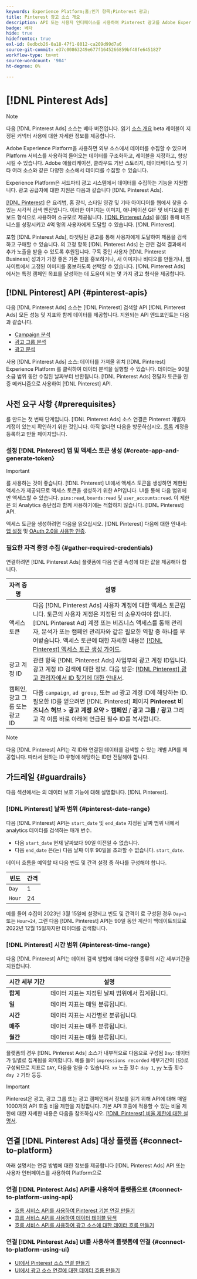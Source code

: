 ```yaml
---
keywords: Experience Platform;홈;인기 항목;Pinterest 광고;
title: Pinterest 광고 소스 개요
description: API 또는 사용자 인터페이스를 사용하여 Pinterest 광고를 Adobe Experience Platform에 연결하는 방법을 알아봅니다.
badge: 베타
hide: true
hidefromtoc: true
exl-id: 8edbcb26-0a18-47f1-8012-ca209d99d7a6
source-git-commit: e37c00863249e677f1645266859bf40fe6451827
workflow-type: tm+mt
source-wordcount: '984'
ht-degree: 0%

---
```


# [!DNL Pinterest Ads]

>[!NOTE]
>
>다음 [!DNL Pinterest Ads] 소스는 베타 버전입니다. 읽기 [소스 개요](../../home.md#terms-and-conditions) beta 레이블이 지정된 커넥터 사용에 대한 자세한 정보를 제공합니다.

Adobe Experience Platform을 사용하면 외부 소스에서 데이터를 수집할 수 있으며 Platform 서비스를 사용하여 들어오는 데이터를 구조화하고, 레이블을 지정하고, 향상시킬 수 있습니다. Adobe 애플리케이션, 클라우드 기반 스토리지, 데이터베이스 및 기타 여러 소스와 같은 다양한 소스에서 데이터를 수집할 수 있습니다.

Experience Platform은 서드파티 광고 시스템에서 데이터를 수집하는 기능을 지원합니다. 광고 공급자에 대한 지원은 다음과 같습니다 [!DNL Pinterest Ads].

[[!DNL Pinterest]](https://www.pinterest.com) 은 요리법, 홈 장식, 스타일 영감 및 기타 아이디어를 웹에서 찾을 수 있는 시각적 검색 엔진입니다. 이러한 이미지는 이미지, 애니메이션 GIF 및 비디오를 핀보드 형식으로 사용하여 소규모로 제공됩니다. [[!DNL Pinterest Ads]](https://ads.pinterest.com/) 을(를) 통해 비즈니스를 성장시키고 4억 명의 사용자에게 도달할 수 있습니다. [!DNL Pinterest].

포함 [!DNL Pinterest Ads], 타겟팅된 광고를 통해 사용자에게 도달하여 제품을 검색하고 구매할 수 있습니다. 의 고정 항목 [!DNL Pinterest Ads] 는 관련 검색 결과에서 추가 노출을 받을 수 있도록 후원됩니다. 구독 중인 사용자 [!DNL Pinterest Business] 성과가 가장 좋은 기존 핀을 홍보하거나, 새 이미지나 비디오를 만들거나, 웹 사이트에서 고정된 이미지를 홍보하도록 선택할 수 있습니다. [!DNL Pinterest Ads] 에서는 특정 캠페인 목표를 달성하는 데 도움이 되는 몇 가지 광고 형식을 제공합니다.

## [!DNL Pinterest] API {#pinterest-apis}

다음 [!DNL Pinterest Ads] 소스는 [!DNL Pinterest] 검색할 API [!DNL Pinterest Ads] 모든 성능 및 지표와 함께 데이터를 제공합니다. 지원되는 API 엔드포인트는 다음과 같습니다.

* [Campaign 분석](https://developers.pinterest.com/docs/api/v5/#operation/campaigns/analytics)
* [광고 그룹 분석](https://developers.pinterest.com/docs/api/v5/#operation/ad_groups/analytics)
* [광고 분석](https://developers.pinterest.com/docs/api/v5/#operation/ads/analytics)

사용 [!DNL Pinterest Ads] 소스: 데이터를 가져올 위치 [!DNL Pinterest] Experience Platform 를 클릭하여 데이터 분석을 실행할 수 있습니다. 데이터는 90일 소급 범위 동안 수집된 날짜부터 반환됩니다. [!DNL Pinterest Ads] 전달자 토큰을 인증 메커니즘으로 사용하여 [!DNL Pinterest] API.

## 사전 요구 사항 {#prerequisites}

를 만드는 첫 번째 단계입니다. [!DNL Pinterest Ads] 소스 연결은 Pinterest 개발자 계정이 있는지 확인하기 위한 것입니다. 아직 없다면 다음을 방문하십시오. [등록](https://www.pinterest.com/business/create/?next=https://developers.pinterest.com/account-setup/) 계정을 등록하고 만들 페이지입니다.

### 설정 [!DNL Pinterest] 앱 및 액세스 토큰 생성 {#create-app-and-generate-token}

>[!IMPORTANT]
>
>를 사용하는 것이 좋습니다. [!DNL Pinterest] UI에서 액세스 토큰을 생성하면 제한된 액세스가 제공되므로 액세스 토큰을 생성하기 위한 API입니다. UI를 통해 다음 범위에만 액세스할 수 있습니다. `pins:read`, `boards:read` 및 `user_accounts:read`. 이 제한은 의 Analytics 종단점과 함께 사용하기에는 적합하지 않습니다. [!DNL Pinterest] API.

액세스 토큰을 생성하려면 다음을 읽으십시오. [!DNL Pinterest] 다음에 대한 안내서: [앱 설정](https://developers.pinterest.com/docs/getting-started/set-up-app/) 및 [OAuth 2.0을 사용한 인증](https://developers.pinterest.com/docs/getting-started/authentication/).

### 필요한 자격 증명 수집 {#gather-required-credentials}

연결하려면 [!DNL Pinterest Ads] 플랫폼에 다음 연결 속성에 대한 값을 제공해야 합니다.

| 자격 증명 | 설명 |
| --- | --- |
| 액세스 토큰 | 다음 [!DNL Pinterest Ads] 사용자 계정에 대한 액세스 토큰입니다. 토큰의 사용자 계정은 지정된 의 소유자여야 합니다. [!DNL Pinterest Ad] 계정 또는 비즈니스 액세스를 통해 관리자, 분석가 또는 캠페인 관리자와 같은 필요한 역할 중 하나를 부여받습니다. 액세스 토큰에 대한 자세한 내용은 [[!DNL Pinterest] 액세스 토큰 생성 가이드](https://developers.pinterest.com/docs/getting-started/set-up-app/). |
| 광고 계정 ID | 관련 항목 [!DNL Pinterest Ads] 사업부의 광고 계정 ID입니다. 광고 계정 ID 검색에 대한 정보. 다음 방문: [[!DNL Pinterest] 광고 관리자에서 ID 찾기에 대한 안내서](https://help.pinterest.com/en/business/article/find-ids-in-ads-manager). |
| 캠페인, 광고 그룹 또는 광고 ID | 다음 `campaign`, `ad group`, 또는 `ad` 광고 계정 ID에 해당하는 ID. 필요한 ID를 얻으려면 [!DNL Pinterest] 페이지 **Pinterest 비즈니스 허브** > **광고 계정 요약** > **캠페인** / **광고 그룹** / **광고** 그리고 각 이름 바로 아래에 언급된 필수 ID를 복사합니다. |

>[!NOTE]
>
>다음 [!DNL Pinterest] API는 각 ID와 연결된 데이터를 검색할 수 있는 개별 API를 제공합니다. 따라서 원하는 ID 유형에 해당하는 ID만 전달해야 합니다.

## 가드레일 {#guardrails}

다음 섹션에서는 의 데이터 보호 기능에 대해 설명합니다. [!DNL Pinterest].

### [!DNL Pinterest] 날짜 범위 {#pinterest-date-range}

다음 [!DNL Pinterest] API는 `start_date` 및 `end_date` 지정된 날짜 범위 내에서 analytics 데이터를 검색하는 매개 변수.

* 다음 `start_date` 현재 날짜보다 90일 이전일 수 없습니다.
* 다음 `end_date` 은(는) 다음 날짜 이후 90일을 초과할 수 없습니다. `start_date`.

데이터 흐름을 예약할 때 다음 빈도 및 간격 설정 중 하나를 구성해야 합니다.

| 빈도 | 간격 |
| --- | --- |
| `Day` | 1 |
| `Hour` | 24 |

예를 들어 수집이 2023년 3월 15일에 설정되고 빈도 및 간격이 로 구성된 경우 `Day=1` 또는 `Hour=24`, 그런 다음 [!DNL Pinterest] API는 90일 동안 계산이 백데이트되므로 2022년 12월 15일까지만 데이터를 검색합니다.

### [!DNL Pinterest] 시간 범위 {#pinterest-time-range}

다음 [!DNL Pinterest] API는 데이터 검색 방법에 대해 다양한 종류의 시간 세부기간을 지원합니다.

| 시간 세부 기간 | 설명 |
| --- | --- |
| **합계** | 데이터 지표는 지정된 날짜 범위에서 집계됩니다. |
| **일** | 데이터 지표는 매일 분류됩니다. |
| **시간** | 데이터 지표는 시간별로 분류됩니다. |
| **매주** | 데이터 지표는 매주 분류됩니다. |
| **월간** | 데이터 지표는 매월 분류됩니다. |

플랫폼의 경우 [!DNL Pinterest Ads] 소스가 내부적으로 다음으로 구성됨 `Day`: 데이터가 일별로 집계됨을 의미합니다. 예를 들어 `impressions recorded` 세부기간이 (으)로 구성되므로 지표로 `DAY`, 다음을 얻을 수 있습니다. `xx` 노출 횟수 `day 1`, `yy` 노출 횟수 `day 2` 기타 등등.

>[!IMPORTANT]
>
>Pinterest은 광고, 광고 그룹 또는 광고 캠페인에서 정보를 읽기 위해 API에 대해 매일 1000개의 API 호출 비율 제한을 지정합니다. 기본 API 호출에 적용할 수 있는 비율 제한에 대한 자세한 내용은 다음을 참조하십시오. [[!DNL Pinterest] 비율 제한에 대한 설명서](https://developers.pinterest.com/docs/reference/ratelimits/).

## 연결 [!DNL Pinterest Ads] 대상 플랫폼 {#connect-to-platform}

아래 설명서는 연결 방법에 대한 정보를 제공합니다 [!DNL Pinterest Ads] API 또는 사용자 인터페이스를 사용하여 Platform으로

### 연결 [!DNL Pinterest Ads] API를 사용하여 플랫폼으로 {#connect-to-platform-using-api}

* [흐름 서비스 API를 사용하여 Pinterest 기본 연결 만들기](../../tutorials/api/create/advertising/pinterest-ads.md)
* [흐름 서비스 API를 사용하여 데이터 테이블 탐색](../../tutorials/api/explore/tabular.md)
* [흐름 서비스 API를 사용하여 광고 소스에 대한 데이터 흐름 만들기](../../tutorials/api/collect/advertising.md)

### 연결 [!DNL Pinterest Ads] UI를 사용하여 플랫폼에 연결 {#connect-to-platform-using-ui}

* [UI에서 Pinterest 소스 연결 만들기](../../tutorials/ui/create/advertising/pinterest-ads.md)
* [UI에서 광고 소스 연결에 대한 데이터 흐름 만들기](../../tutorials/ui/dataflow/advertising.md)
